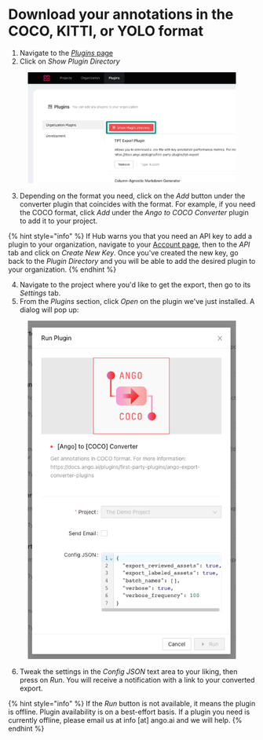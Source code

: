 # Download your annotations in the COCO, KITTI, or YOLO format

1. Navigate to the [_Plugins_ page](https://hub.ango.ai/plugin)
2. Click on _Show Plugin Directory_

<figure><img src="../.gitbook/assets/image.png" alt=""><figcaption></figcaption></figure>

3. Depending on the format you need, click on the _Add_ button under the converter plugin that coincides with the format. For example, if you need the COCO format, click _Add_ under the _Ango to COCO Converter_ plugin to add it to your project.

{% hint style="info" %}
If Hub warns you that you need an API key to add a plugin to your organization, navigate to your [Account page](https://hub.ango.ai/account), then to the _API_ tab and click on _Create New Key_. Once you've created the new key, go back to the _Plugin Directory_ and you will be able to add the desired plugin to your organization.
{% endhint %}

4. Navigate to the project where you'd like to get the export, then go to its _Settings_ tab.
5. From the _Plugins_ section, click _Open_ on the plugin we've just installed. A dialog will pop up:

<figure><img src="../.gitbook/assets/image (3).png" alt=""><figcaption></figcaption></figure>

6. Tweak the settings in the _Config JSON_ text area to your liking, then press on _Run_. You will receive a notification with a link to your converted export.

{% hint style="info" %}
If the _Run_ button is not available, it means the plugin is offline. Plugin availability is on a best-effort basis. If a plugin you need is currently offline, please email us at info \[at] ango.ai and we will help.
{% endhint %}
